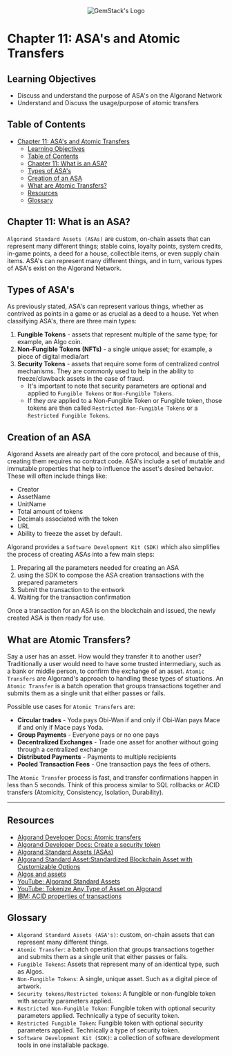<p align="center">
  <img
  src="https://camo.githubusercontent.com/e4ac909b3da508a9e5f8f5276359dd0d8a484a30dc58daf2b29755d87aa09b57/68747470733a2f2f67656d737461636b2e696f2f7374617469632f31626135356364376237663639393165633965646262386331343332323533342f30656261302f6c6f676f5f7072696d6172795f737461636b65642e61766966"
  alt="GemStack's Logo"
  />
</p>

# Chapter 11: ASA's and Atomic Transfers

## Learning Objectives

- Discuss and understand the purpose of ASA's on the Algorand Network
- Understand and Discuss the usage/purpose of atomic transfers

## Table of Contents

- [Chapter 11: ASA's and Atomic Transfers](#chapter-11-asas-and-atomic-transfers)
  - [Learning Objectives](#learning-objectives)
  - [Table of Contents](#table-of-contents)
  - [Chapter 11: What is an ASA?](#chapter-11-what-is-an-asa)
  - [Types of ASA's](#types-of-asas)
  - [Creation of an ASA](#creation-of-an-asa)
  - [What are Atomic Transfers?](#what-are-atomic-transfers)
  - [Resources](#resources)
  - [Glossary](#glossary)

## Chapter 11: What is an ASA?

`Algorand Standard Assets (ASAs)` are custom, on-chain assets that can represent many different things; stable coins, loyalty points, system credits, in-game points, a deed for a house, collectible items, or even supply chain items. ASA's can represent many different things, and in turn, various types of ASA's exist on the Algorand Network.

## Types of ASA's

As previously stated, ASA's can represent various things, whether as contrived as points in a game or as crucial as a deed to a house. Yet when classifying ASA's, there are three main types:
1. **Fungible Tokens** - assets that represent multiple of the same type; for example, an Algo coin.
2. **Non-Fungible Tokens (NFTs)** - a single unique asset; for example, a piece of digital media/art
3. **Security Tokens** - assets that require some form of centralized control mechanisms. They are commonly used to help in the ability to freeze/clawback assets in the case of fraud.
   * It's important to note that security parameters are optional and applied to `Fungible Tokens` or `Non-Fungible Tokens`.
   * If they *are* applied to a Non-Fungible Token or Fungible token, those tokens are then called `Restricted Non-Fungible Tokens` or a `Restricted Fungible Tokens`.

## Creation of an ASA

Algorand Assets are already part of the core protocol, and because of this, creating them requires no contract code. ASA's include a set of mutable and immutable properties that help to influence the asset's desired behavior. These will often include things like:
* Creator
* AssetName
* UnitName
* Total amount of tokens
* Decimals associated with the token
* URL
* Ability to freeze the asset by default.

Algorand provides a `Software Development Kit (SDK)` which also simplifies the process of creating ASAs into a few main steps:
1. Preparing all the parameters needed for creating an ASA
2. using the SDK to compose the ASA creation transactions with the prepared parameters
3. Submit the transaction to the entwork
4. Waiting for the transaction confirmation

Once a transaction for an ASA is on the blockchain and issued, the newly created ASA is then ready for use.

## What are Atomic Transfers?

Say a user has an asset. How would they transfer it to another user? Traditionally a user would need to have some trusted intermediary, such as a bank or middle person, to confirm the exchange of an asset. `Atomic Transfers` are Algorand's approach to handling these types of situations. An `Atomic Transfer` is a batch operation that groups transactions together and submits them as a single unit that either passes or fails.

Possible use cases for `Atomic Transfers` are:
* **Circular trades** - Yoda pays Obi-Wan if and only if Obi-Wan pays Mace if and only if Mace pays Yoda.
* **Group Payments** - Everyone pays or no one pays
* **Decentralized Exchanges** - Trade one asset for another without going through a centralized exchange
* **Distributed Payments** - Payments to multiple recipients
* **Pooled Transaction Fees** - One transaction pays the fees of others.

The `Atomic Transfer` process is fast, and transfer confirmations happen in less than 5 seconds. Think of this process similar to  SQL rollbacks or ACID transfers (Atomicity, Consistency, Isolation, Durability).

---

## Resources

* [Algorand Developer Docs: Atomic transfers](https://developer.algorand.org/docs/get-details/atomic_transfers/)
* [Algorand Developer Docs: Create a security token](https://developer.algorand.org/docs/get-started/tokenization/security_token/)
* [Algorand Standard Assets (ASAs)](https://developer.algorand.org/docs/get-details/asa/)
* [Algorand Standard Asset:Standardized Blockchain Asset with Customizable Options](https://www.algorand.com/Feature%20Brief_Algorand%20Standard%20Asset.pdf)
* [Algos and assets](https://developer.algorand.org/docs/get-started/integration/assets/?from_query=asa#algo-payments-and-asa-transfers)
* [YouTube: Algorand Standard Assets](https://www.youtube.com/watch?v=K1Y3inVVHn8)
* [YouTube: Tokenize Any Type of Asset on Algorand](https://www.youtube.com/watch?v=k6x8JtzOzCg)
* [IBM: ACID properties of transactions](https://www.ibm.com/docs/en/cics-ts/5.4?topic=processing-acid-properties-transactions)

## Glossary

* `Algorand Standard Assets (ASA's)`: custom, on-chain assets that can represent many different things.
* `Atomic Transfer`: a batch operation that groups transactions together and submits them as a single unit that either passes or fails.
* `Fungible Tokens`: Assets that represent many of an identical type, such as Algos.
* `Non-Fungible Tokens`: A single, unique asset. Such as a digital piece of artwork.
* `Security tokens/Restricted tokens`: A fungible or non-fungible token with security parameters applied.
* `Restricted Non-Fungible Token`: Fungible token with optional security parameters applied. Technically a type of security token.
* `Restricted Fungible Token`: Fungible token with optional security parameters applied. Technically a type of security token.
* `Software Development Kit (SDK)`: a collection of software development tools in one installable package.